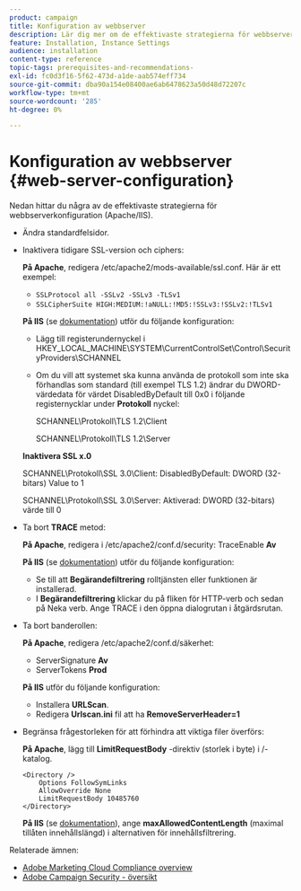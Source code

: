 ```yaml
---
product: campaign
title: Konfiguration av webbserver
description: Lär dig mer om de effektivaste strategierna för webbserverkonfiguration
feature: Installation, Instance Settings
audience: installation
content-type: reference
topic-tags: prerequisites-and-recommendations-
exl-id: fc0d3f16-5f62-473d-a1de-aab574eff734
source-git-commit: dba90a154e08400ae6ab6478623a50d48d72207c
workflow-type: tm+mt
source-wordcount: '285'
ht-degree: 0%

---
```


# Konfiguration av webbserver {#web-server-configuration}



Nedan hittar du några av de effektivaste strategierna för webbserverkonfiguration (Apache/IIS).

* Ändra standardfelsidor.

* Inaktivera tidigare SSL-version och ciphers:

  **På Apache**, redigera /etc/apache2/mods-available/ssl.conf. Här är ett exempel:

   * `SSLProtocol all -SSLv2 -SSLv3 -TLSv1`
   * `SSLCipherSuite HIGH:MEDIUM:!aNULL:!MD5:!SSLv3:!SSLv2:!TLSv1`

  **På IIS** (se [dokumentation](https://support.microsoft.com/en-us/kb/245030)) utför du följande konfiguration:

   * Lägg till registerundernyckel i HKEY_LOCAL_MACHINE\SYSTEM\CurrentControlSet\Control\SecurityProviders\SCHANNEL
   * Om du vill att systemet ska kunna använda de protokoll som inte ska förhandlas som standard (till exempel TLS 1.2) ändrar du DWORD-värdedata för värdet DisabledByDefault till 0x0 i följande registernycklar under **Protokoll** nyckel:

     SCHANNEL\Protokoll\TLS 1.2\Client

     SCHANNEL\Protokoll\TLS 1.2\Server

  **Inaktivera SSL x.0**

  SCHANNEL\Protokoll\SSL 3.0\Client: DisabledByDefault: DWORD (32-bitars) Value to 1

  SCHANNEL\Protokoll\SSL 3.0\Server: Aktiverad: DWORD (32-bitars) värde till 0

* Ta bort **TRACE** metod:

  **På Apache**, redigera i /etc/apache2/conf.d/security: TraceEnable **Av**

  **På IIS** (se [dokumentation](https://www.iis.net/configreference/system.webserver/security/requestfiltering/verbs)) utför du följande konfiguration:

   * Se till att **Begärandefiltrering** rolltjänsten eller funktionen är installerad.
   * I **Begärandefiltrering** klickar du på fliken för HTTP-verb och sedan på Neka verb. Ange TRACE i den öppna dialogrutan i åtgärdsrutan.

* Ta bort banderollen:

  **På Apache**, redigera /etc/apache2/conf.d/säkerhet:

   * ServerSignature **Av**
   * ServerTokens **Prod**

  **På IIS** utför du följande konfiguration:

   * Installera **URLScan**.
   * Redigera **Urlscan.ini** fil att ha **RemoveServerHeader=1**

* Begränsa frågestorleken för att förhindra att viktiga filer överförs:

  **På Apache**, lägg till **LimitRequestBody** -direktiv (storlek i byte) i /-katalog.

  ```
  <Directory />
      Options FollowSymLinks
      AllowOverride None
      LimitRequestBody 10485760
  </Directory>
  ```

  **På IIS** (se [dokumentation](https://www.iis.net/configreference/system.webserver/security/requestfiltering/requestlimits)), ange **maxAllowedContentLength** (maximal tillåten innehållslängd) i alternativen för innehållsfiltrering.

Relaterade ämnen:

* [Adobe Marketing Cloud Compliance overview](https://experienceleague.adobe.com/en/docs/experience-platform/landing/governance-privacy-security/overview#privacy)
* [Adobe Campaign Security - översikt](https://experienceleague.adobe.com/en/docs/experience-platform/landing/governance-privacy-security/overview#security)
